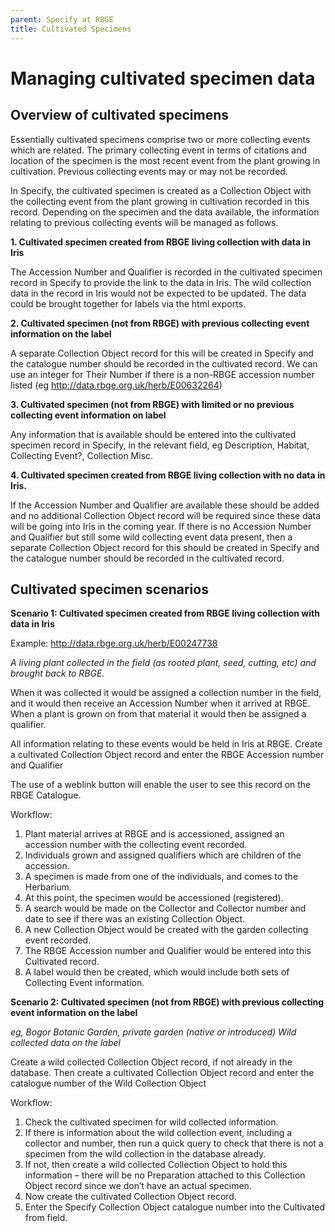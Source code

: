 ```yaml
---
parent: Specify at RBGE
title: Cultivated Specimens
---
```


# Managing cultivated specimen data

## Overview of cultivated specimens

Essentially cultivated specimens comprise two or more collecting events which are related. The primary collecting event in terms of citations and location of the specimen is the most recent event from the plant growing in cultivation. Previous collecting events may or may not be recorded.

In Specify, the cultivated specimen is created as a Collection Object with the collecting event from the plant growing in cultivation recorded in this record. Depending on the specimen and the data available, the information relating to previous collecting events will be managed as follows.

  **1. Cultivated specimen created from RBGE living collection with data in Iris**

   The Accession Number and Qualifier is recorded in the cultivated specimen record in Specify to provide the link to the data in Iris. The wild collection data in the record in Iris would not be expected to be updated. The data could be brought together for labels via the html exports.

  **2. Cultivated specimen (not from RBGE) with previous collecting event information on the label**

   A separate Collection Object record for this will be created in Specify and the catalogue number should be recorded in the cultivated record. We can use an integer for Their Number if there is a non-RBGE accession number listed (eg http://data.rbge.org.uk/herb/E00632264)

  **3. Cultivated specimen (not from RBGE) with limited or no previous collecting event information on label**

   Any information that is available should be entered into the cultivated specimen record in Specify, in the relevant field, eg Description, Habitat, Collecting Event?, Collection Misc.

  **4. Cultivated specimen created from RBGE living collection with no data in Iris.**

   If the Accession Number and Qualifier are available these should be added and no additional Collection Object record will be required since these data will be going into Iris in the coming year. If there is no Accession Number and Qualifier but still some wild collecting event data present, then a separate Collection Object record for this should be created in Specify and the catalogue number should be recorded in the cultivated record. 

## Cultivated specimen scenarios

**Scenario 1: Cultivated specimen created from RBGE living collection with data in Iris**

Example: http://data.rbge.org.uk/herb/E00247738

_A living plant collected in the field (as rooted plant, seed, cutting, etc) and brought back to RBGE._

When it was collected it would be assigned a collection number in the field, and it would then receive an Accession Number when it arrived at RBGE. When a plant is grown on from that material it would then be assigned a qualifier.

All information relating to these events would be held in Iris at RBGE.
Create a cultivated Collection Object record and enter the RBGE Accession number and Qualifier

The use of a weblink button will enable the user to see this record on the RBGE Catalogue.

Workflow:

  1.	Plant material arrives at RBGE and is accessioned, assigned an accession number with the collecting event recorded.
  2.	Individuals grown and assigned qualifiers which are children of the accession.
  3.	A specimen is made from one of the individuals, and comes to the Herbarium.
  4.	At this point, the specimen would be accessioned (registered).
  5.	A search would be made on the Collector and Collector number and date to see if there was an existing Collection Object.
  6.	A new Collection Object would be created with the garden collecting event recorded.
  7.	The RBGE Accession number and Qualifier would be entered into this Cultivated record.
  8.	A label would then be created, which would include both sets of Collecting Event information.



**Scenario 2: Cultivated specimen (not from RBGE) with previous collecting event information on the label**

_eg, Bogor Botanic Garden, private garden (native or introduced) Wild collected data on the label_

Create a wild collected Collection Object record, if not already in the database. Then create a cultivated Collection Object record and enter the catalogue number of the Wild Collection Object

Workflow:

  1.	Check the cultivated specimen for wild collected information.
  2.	If there is information about the wild collection event, including a collector and number, then run a quick query to check that there is not a specimen from the wild collection in the database already.
  3.	If not, then create a wild collected Collection Object to hold this information – there will be no Preparation attached to this Collection Object record since we don’t have an actual specimen.
  4.	Now create the cultivated Collection Object record.
  5.	Enter the Specify Collection Object catalogue number into the Cultivated from field.





